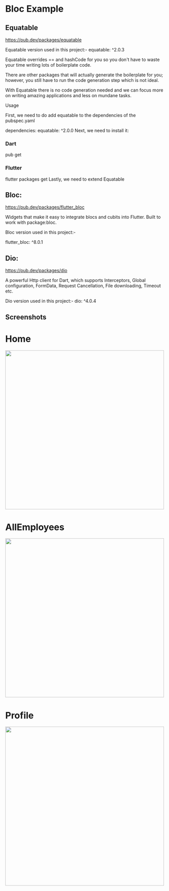 # Bloc Example

## Equatable
 
https://pub.dev/packages/equatable

Equatable version used in this project:-
equatable: ^2.0.3

Equatable overrides == and hashCode for you so you don't have to waste your time writing lots of boilerplate code.

There are other packages that will actually generate the boilerplate for you; however, you still have to run the code generation step which is not ideal.

With Equatable there is no code generation needed and we can focus more on writing amazing applications and less on mundane tasks.

Usage

First, we need to do add equatable to the dependencies of the pubspec.yaml

dependencies:
equatable: ^2.0.0
Next, we need to install it:

### Dart
pub get

### Flutter
flutter packages get
Lastly, we need to extend Equatable



## Bloc:

https://pub.dev/packages/flutter_bloc

Widgets that make it easy to integrate blocs and cubits into Flutter. Built to work with package:bloc.


Bloc version used in this project:-

flutter_bloc: ^8.0.1



## Dio:

https://pub.dev/packages/dio

A powerful Http client for Dart, which supports Interceptors, Global configuration, FormData, Request Cancellation, File downloading, Timeout etc.


Dio version used in this project:-
dio: ^4.0.4

## Screenshots

# Home
<img src='https://github.com/codelabs-live/bloc_example/blob/master/screenshots/home.png' height=500px/>

# AllEmployees
<img src='https://github.com/codelabs-live/bloc_example/blob/master/screenshots/all_employees.png' height=500px/>

# Profile
<img src='https://github.com/codelabs-live/bloc_example/blob/master/screenshots/employee_profile.png' height=500px/>







